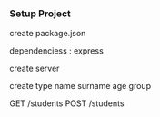 ### Setup Project

create package.json

dependenciess :
    express

create server

create type
    name 
    surname
    age 
    group

GET /students
POST /students
